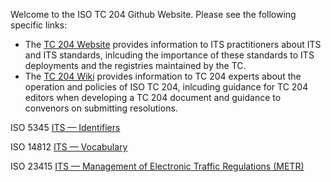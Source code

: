Welcome to the ISO TC 204 Github Website. Please see the following specific links:

- The [TC 204 Website](https://iso-tc204.github.io) provides information to ITS practitioners about ITS and ITS standards, inlcuding the importance of these standards to ITS deployments and the registries maintained by the TC.
- The [TC 204 Wiki](https://iso-tc204.github.io/about/) provides information to TC 204 experts about the operation and policies of ISO TC 204, inlcuding guidance for TC 204 editors when developing a TC 204 document and guidance to convenors on submitting resolutions.

ISO 5345 [ITS — Identifiers](https://iso-tc204.github.io/iso5345/)

ISO 14812 [ITS — Vocabulary](https://iso-tc204.github.io/iso14812/)

ISO 23415 [ITS — Management of Electronic Traffic Regulations (METR)](https://iso-tc204.github.io/iso24315/)
